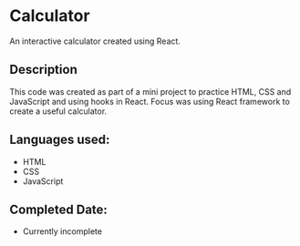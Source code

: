 # Calculator
An interactive calculator created using React.

## Description
This code was created as part of a mini project to practice HTML, CSS and JavaScript and using hooks in React. Focus was using React framework to create a useful calculator.


## Languages used:
* HTML
* CSS
* JavaScript
  
## Completed Date:
* Currently incomplete
